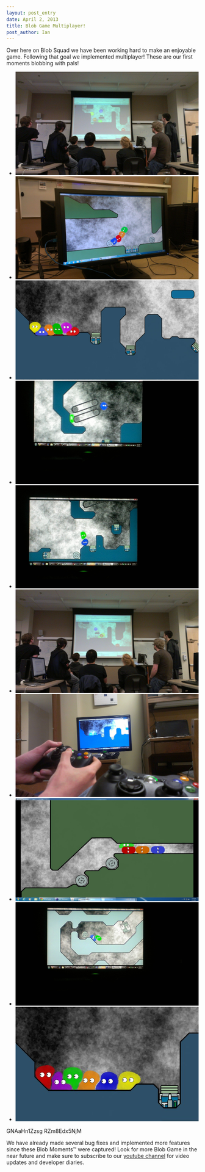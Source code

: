 ```yaml
---
layout: post_entry
date: April 2, 2013
title: Blob Game Multiplayer!
post_author: Ian
---
```

Over here on Blob Squad we have been working hard to make an enjoyable game. Following that goal we implemented multiplayer! These are our first moments blobbing with pals!

<div class="gallery">
    <ul>
        <li>
            <a href="/img/2013-04-02/Big Multiplayer Sesh.jpg" data-lightbox="2013-04-02"><img src="/img/2013-04-02/Big Multiplayer Sesh.jpg" /></a>
        </li>
        <li>
            <a href="/img/2013-04-02/Blob Chain on Level 3.jpg" data-lightbox="2013-04-02"><img src="/img/2013-04-02/Blob Chain on Level 3.jpg" /></a>
        </li>
        <li>
            <a href="/img/2013-04-02/C.jpg" data-lightbox="2013-04-02">
            <img src="/img/2013-04-02/C.jpg" /></a>
        </li>
        <li>
            <a href="/img/2013-04-02/Conveyor Belt Cannon.jpg" data-lightbox="2013-04-02"><img src="/img/2013-04-02/Conveyor Belt Cannon.jpg" /></a>
        </li>
        <li>
            <a href="/img/2013-04-02/First Playthrough.jpg" data-lightbox="2013-04-02"><img src="/img/2013-04-02/First Playthrough.jpg" /></a>
        </li>
        <li>
            <a href="/img/2013-04-02/Fun Fun Fun.jpg" data-lightbox="2013-04-02"><img src="/img/2013-04-02/Fun Fun Fun.jpg" /></a>
        </li>
        <li>
            <a href="/img/2013-04-02/Just Got Multiplayer.jpg" data-lightbox="2013-04-02"><img src="/img/2013-04-02/Just Got Multiplayer.jpg" /></a>
        </li>
        <li>
            <a href="/img/2013-04-02/Pill Powa.jpg" data-lightbox="2013-04-02"><img src="/img/2013-04-02/Pill Powa.jpg" /></a>
        </li>
        <li>
            <a href="/img/2013-04-02/Cooperativeness.jpg" data-lightbox="2013-04-02"><img src="/img/2013-04-02/Cooperativeness.jpg" /></a>
        </li>
        <li>
            <a href="/img/2013-04-02/Snuggle Blobs.jpg" data-lightbox="2013-04-02"><img src="/img/2013-04-02/Snuggle Blobs.jpg" /></a>
        </li>
    </ul>
</div>

<youtube>GNAaHn1Zzsg</youtube>
<youtube>RZm8Edx5NjM</youtube>

We have already made several bug fixes and implemented&nbsp;more features since these Blob Moments™ were captured! Look for more Blob Game in the near future and make sure to subscribe to our [youtube channel](http://www.youtube.com/PurdueSIGGD) for video updates and developer diaries.
